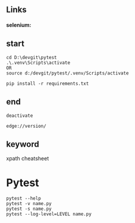## Links
#### selenium:
[](https://pypi.org/project/selenium/)
[](https://www.selenium.dev/)
[](https://www.selenium.dev/documentation/en/)
[](https://selenium-python.readthedocs.io/locating-elements.html#locating-hyperlinks-by-link-text)
[](https://www.w3schools.com/tags/ref_attributes.asp)
[](https://developer.mozilla.org/ru/docs/Web/API/Element/scrollIntoView)

## start
```
cd D:\devgit\pytest
.\.venv\Scripts\activate
OR
source d:/devgit/pytest/.venv/Scripts/activate

pip install -r requirements.txt
```

## end
`deactivate`

`edge://version/`

## keyword
xpath cheatsheet

# Pytest
```
pytest --help
pytest -v name.py
pytest -s name.py
pytest --log-level=LEVEL name.py
```

